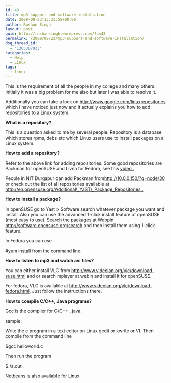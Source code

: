 ```yaml
---
id: 43
title: mp3 support and software installation
date: 2008-08-23T13:31:58+00:00
author: Roshan Singh
layout: post
guid: http://roshansingh.wordpress.com/?p=43
permalink: /2008/08/23/mp3-support-and-software-installation/
dsq_thread_id:
  - "1305307933"
categories:
  - Help
  - Linux
tags:
  - linux
---
```

This is the requirement of all the people in my college and many others. Initially it was a big problem for me also but later I was able to resolve it.

Additionally you can take a look on <http://www.google.com/linuxrepositories> which I have noticed just now and it actually explains you how to add repositories to a Linux system.

**What is a repository?**

This is a question asked to me by several people. Repository is a database which stores rpms, debs etc which Linux users use to install packages on a Linux system.

**How to add a repository?**

Refer to the above link for adding repositories. Some good repositories are Packman for openSUSE and Livna for Fedora, see this [video .](http://kushal.fedorapeople.org/livna.ogg) 

People in NIT Durgapur can add Packman from<http://10.0.0.150/?q=node/30> or check out the list of all repositories available at [http://en.opensuse.org/Additional\_YaST\_Package_Repositories .](http://en.opensuse.org/Additional_YaST_Package_Repositories)

**How to install a package?**

In openSUSE go to Yast > Software search whatever package you want and install. Also you can use the advanced 1-click install feature of openSUSE (most easy to use). Search the packages at Webpin <http://software.opensuse.org/search> and then install them using 1-click feature.

In Fedora you can use

#yum install <package> from the command line.

**How to listen to mp3 and watch avi files?**

You can either install VLC from <http://www.videolan.org/vlc/download-suse.html> and or search mplayer at webin and install it for openSUSE.

For fedora, VLC is available at  <http://www.videolan.org/vlc/download-fedora.html>. Just follow the instructions there.

**How to compile C/C++, Java programs?**

Gcc is the compiler for C/C++ , java.

sample:

Write the c program in a text editor on Linux gedit or kwrite or VI. Then compile from the command line

$gcc helloworld.c

Then run the program

$./a.out

Netbeans is also available for Linux.